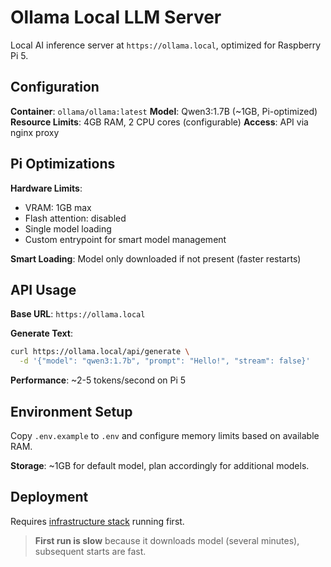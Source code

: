 # Ollama Local LLM Server

Local AI inference server at `https://ollama.local`, optimized for Raspberry Pi 5.

## Configuration

**Container**: `ollama/ollama:latest`
**Model**: Qwen3:1.7B (~1GB, Pi-optimized)
**Resource Limits**: 4GB RAM, 2 CPU cores (configurable)
**Access**: API via nginx proxy

## Pi Optimizations

**Hardware Limits**:
- VRAM: 1GB max
- Flash attention: disabled
- Single model loading
- Custom entrypoint for smart model management

**Smart Loading**: Model only downloaded if not present (faster restarts)

## API Usage

**Base URL**: `https://ollama.local`

**Generate Text**:
```bash
curl https://ollama.local/api/generate \
  -d '{"model": "qwen3:1.7b", "prompt": "Hello!", "stream": false}'
```

**Performance**: ~2-5 tokens/second on Pi 5

## Environment Setup

Copy `.env.example` to `.env` and configure memory limits based on available RAM.

**Storage**: ~1GB for default model, plan accordingly for additional models.

## Deployment

Requires [infrastructure stack](../../infra) running first.

> **First run is slow** because it downloads model (several minutes), subsequent starts are fast.